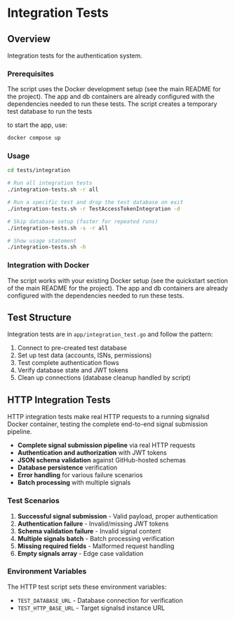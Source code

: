 # Integration Tests

## Overview

Integration tests for the authentication system.

### Prerequisites
The script uses the Docker development setup (see the main README for the project). The app and db containers are already configured with the dependencies needed to run these tests.
The script creates a temporary test database to run the tests

to start the app, use:
```sh
docker compose up 
```

### Usage

```bash
cd tests/integration

# Run all integration tests
./integration-tests.sh -r all

# Run a specific test and drop the test database on exit
./integration-tests.sh -r TestAccessTokenIntegration -d

# Skip database setup (faster for repeated runs)
./integration-tests.sh -s -r all

# Show usage statement
./integration-tests.sh -h
```


### Integration with Docker

The script works with your existing Docker setup (see the quickstart section of the main README for the project).  The app and db containers are already configured with the dependencies needed to run these tests.

## Test Structure

Integration tests are in `app/integration_test.go` and follow the pattern:

1. Connect to pre-created test database
2. Set up test data (accounts, ISNs, permissions)
3. Test complete authentication flows
4. Verify database state and JWT tokens
5. Clean up connections (database cleanup handled by script)


## HTTP Integration Tests

HTTP integration tests make real HTTP requests to a running signalsd Docker container, testing the complete end-to-end signal submission pipeline.

- **Complete signal submission pipeline** via real HTTP requests
- **Authentication and authorization** with JWT tokens
- **JSON schema validation** against GitHub-hosted schemas
- **Database persistence** verification
- **Error handling** for various failure scenarios
- **Batch processing** with multiple signals

### Test Scenarios

1. **Successful signal submission** - Valid payload, proper authentication
2. **Authentication failure** - Invalid/missing JWT tokens
3. **Schema validation failure** - Invalid signal content
4. **Multiple signals batch** - Batch processing verification
5. **Missing required fields** - Malformed request handling
6. **Empty signals array** - Edge case validation

### Environment Variables

The HTTP test script sets these environment variables:

- `TEST_DATABASE_URL` - Database connection for verification
- `TEST_HTTP_BASE_URL` - Target signalsd instance URL
